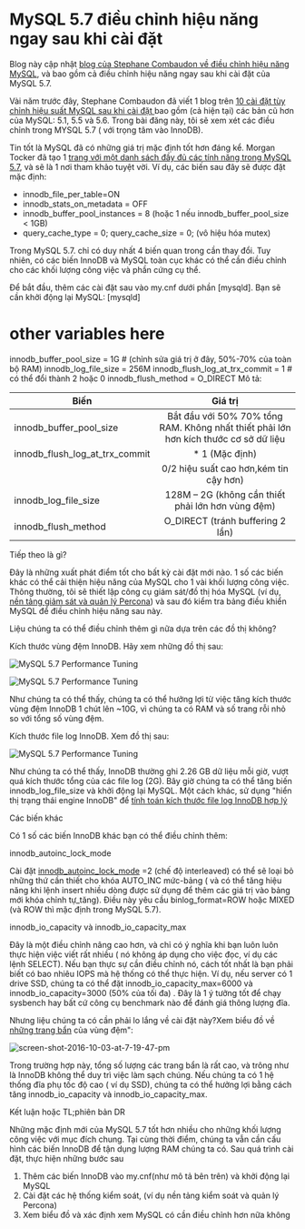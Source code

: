 # MySQL 5.7 điều chỉnh hiệu năng ngay sau khi cài đặt
Blog này cập nhật [blog của Stephane Combaudon về điều chỉnh hiệu năng MySQL][1], và bao gồm cả điều chỉnh hiệu năng ngay sau khi cài đặt của MySQL 5.7.

Vài năm trước đây, Stephane Combaudon đã viết 1 blog trên [10 cài đặt tùy chỉnh hiệu suất MySQL sau khi cài đặt ][1] bao gồm (cả hiện tại) các bản cũ hơn của MySQL: 5.1, 5.5 và 5.6. Trong bài đăng này, tôi sẽ xem xét các điều chỉnh trong MYSQL 5.7 ( với trọng tâm vào InnoDB).

Tin tốt là MySQL đã có những giá trị mặc định tốt hơn đáng kể. Morgan Tocker đã tạo 1 [trang với một danh sách đầy đủ các tính năng trong MySQL 5.7][2], và sẽ là 1 nơi tham khảo tuyệt vời. Ví dụ, các biến sau đây sẽ được đặt mặc định:

- innodb_file_per_table=ON
- innodb_stats_on_metadata = OFF
- innodb_buffer_pool_instances = 8 (hoặc 1 nếu innodb_buffer_pool_size < 1GB)
- query_cache_type = 0; query_cache_size = 0; (vô hiệu hóa mutex)


Trong MySQL 5.7. chỉ có duy nhất 4 biến quan trong cần thay đổi. Tuy nhiên, có các biến InnoDB và MySQL toàn cục khác có thể cần điều chỉnh cho các khối lượng công việc và phần cứng cụ thể.

Để bắt đầu, thêm các cài đặt sau vào my.cnf dưới phần [mysqld]. Bạn sẽ cần khởi động lại MySQL:
[mysqld] 
# other variables here 
innodb_buffer_pool_size = 1G # (chỉnh sửa giá trị ở đây, 50%-70% của toàn bộ RAM)
innodb_log_file_size = 256M 
innodb_flush_log_at_trx_commit = 1 # có thể đổi thành 2 hoặc 0 
innodb_flush_method = O_DIRECT
Mô tả:

| Biến |  Giá trị | 
| ------------- |:-------------:| 
| innodb_buffer_pool_size |  Bắt đầu với 50% 70% tổng RAM. Không nhất thiết phải lớn hơn kích thước cơ sở dữ liệu|  
| innodb_flush_log_at_trx_commit | * 1   (Mặc định) 
|                                |0/2 hiệu suất cao hơn,kém tin cậy hơn)|  
| innodb_log_file_size |  128M – 2G (không cần thiết phải lớn hơn vùng đệm) |  
| innodb_flush_method |  O_DIRECT (tránh buffering 2 lần) | 

 

Tiếp theo là gì?

Đây là những xuất phát điểm tốt cho bất kỳ cài đặt mới nào. 1 số các biến khác có thể cải thiện hiệu năng của MySQL cho 1 vài khối lượng công việc. Thông thường, tôi sẽ thiết lập  công cụ giám sát/đồ thị hóa MySQL (ví dụ, [nền tảng giảm sát và quản lý Percona][3]) và sau đó kiểm tra bảng điều khiển MySQL để điều chỉnh hiệu năng sau này.

Liệu chúng ta có thể điều chỉnh thêm gì nữa dựa trên các đồ thị không?

Kích thước vùng đệm InnoDB. Hãy xem những đồ thị sau:

![MySQL 5.7 Performance Tuning][4]

![MySQL 5.7 Performance Tuning][5]

Như chúng ta có thể thấy, chúng ta có thể hưởng lợi từ việc tăng kích thước vùng đệm InnoDB 1 chút lên ~10G, vì chúng ta có RAM và số trang rỗi nhỏ so với tổng số vùng đệm.

Kích thước file log InnoDB. Xem đồ thị sau:

![MySQL 5.7 Performance Tuning][6]


Như chúng ta có thể thấy, InnoDB thường ghi 2.26 GB dữ liệu mỗi giờ, vượt quá kích thước tổng của các file log (2G). Bây giờ chúng ta có thể tăng biến innodb_log_file_size và khởi động lại MySQL. Một cách khác, sử dụng "hiển thị trạng thái engine InnoDB" để [tính toán kích thước file log InnoDB hợp lý][7]

Các biến khác

Có 1 số các biến InnoDB khác bạn có thể điều chỉnh thêm:

innodb_autoinc_lock_mode

Cài đặt [innodb_autoinc_lock_mode][8] =2 (chế độ interleaved) có thể sẽ loại bỏ những thứ cần thiết cho khóa AUTO_INC mức-bảng ( và có thể tăng hiệu năng khi lệnh insert nhiều dòng được sử dụng để thêm các giá trị vào bảng mới khóa chỉnh tự_tăng).  Điều này yêu cầu binlog_format=ROW  hoặc MIXED  (và ROW thì mặc định trong MySQL 5.7).


innodb_io_capacity và innodb_io_capacity_max

Đây là một điều chỉnh nâng cao hơn, và chỉ có ý nghĩa khi bạn luôn luôn  thực hiện việc viết rất nhiều ( nó không áp dụng cho việc đọc, ví dụ các lệnh SELECT). Nếu bạn thực sự cần điều chỉnh nó, cách tốt nhất là bạn phải biết có bao nhiêu IOPS mà hệ thống có thể thực hiện. Ví dụ, nếu server có 1 drive SSD, chúng ta có thể đặt innodb_io_capacity_max=6000 và innodb_io_capacity=3000 (50% của tối đa) . Đây là 1 ý tưởng tốt để chạy sysbench hay bất cứ công cụ benchmark nào để đánh giá thông lượng đĩa.

Nhưng liệu chúng ta có cần phải lo lắng về cài đặt này?Xem biểu đồ về [những trang bẩn][9] của vùng đệm":

![screen-shot-2016-10-03-at-7-19-47-pm][10]


Trong trường hợp này, tổng số lượng các trang bẩn là rất cao, và trông như là InnoDB không thể duy trì việc làm sạch chúng. Nếu chúng ta có 1 hệ thống đĩa phụ tốc độ cao ( ví dụ SSD), chúng ta có thể hưởng lợi bằng cách tăng innodb_io_capacity và innodb_io_capacity_max.

Kết luận hoặc TL;phiên bản DR 

Những mặc định mới của MySQL 5.7 tốt hơn nhiều cho những khối lượng công việc với mục đích chung. Tại cùng thời điểm, chúng ta vẫn cần cấu hình các biến InnoDB để tận dụng lượng RAM chúng ta có. Sau quá trình cài đặt, thực hiện những bước sau

1. Thêm các biến InnoDB vào my.cnf(như mô tả bên trên) và khởi động lại MySQL
2. Cài đặt các hệ thống kiểm soát, (ví dụ nền tảng kiểm soát và quản lý Percona)
3. Xem biểu đồ và xác định xem MySQL có cần điều chỉnh hơn nữa không

[1]: https://www.percona.com/blog/2014/01/28/10-mysql-performance-tuning-settings-after-installation/
[2]: http://www.thecompletelistoffeatures.com/
[3]: http://pmmdemo.percona.com
[4]: https://www.percona.com/blog/wp-content/uploads/2016/10/Screen-Shot-2016-10-03-at-12.49.22-PM.png
[5]: https://www.percona.com/blog/wp-content/uploads/2016/10/Screen-Shot-2016-10-03-at-12.48.13-PM.png
[6]: https://www.percona.com/blog/wp-content/uploads/2016/10/Screen-Shot-2016-10-03-at-12.43.52-PM.png
[7]: https://www.percona.com/blog/2008/11/21/how-to-calculate-a-good-innodb-log-file-size/
[8]: http://dev.mysql.com/doc/refman/5.7/en/innodb-auto-increment-handling.html
[9]: http://dev.mysql.com/doc/refman/5.7/en/glossary.html#glos_dirty_page
[10]: https://www.percona.com/blog/wp-content/uploads/2016/10/Screen-Shot-2016-10-03-at-7.19.47-PM.png
[11]: https://secure.gravatar.com/avatar/79877aeedbd68531a30468cd771d5d07?s=84&d=mm&r=g
[12]: https://www.percona.com/blog/author/alexanderrubin/
